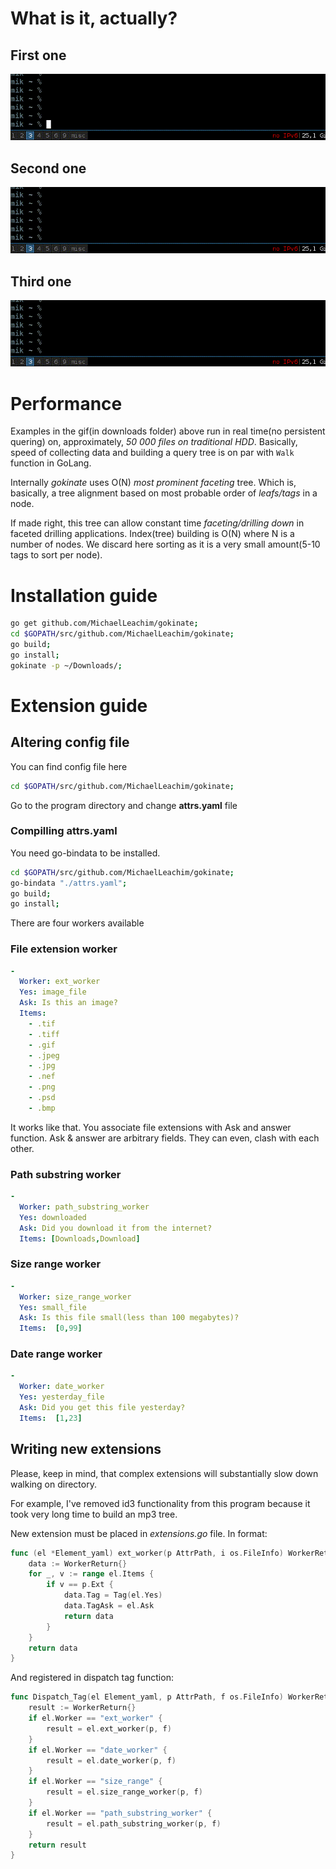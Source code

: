 # What is it, actually?
## First one
![gif about the docs](/gifs/office_doc.gif)
## Second one
![gif about the nginx](/gifs/nginx.gif)
## Third one
![gif about the images](/gifs/image.gif)
# Performance
Examples in the gif(in downloads folder) above run in real time(no persistent quering) on,
approximately,  *50 000 files on traditional HDD*.
Basically, speed of collecting data and building a query tree is on par with ```Walk``` function in GoLang.

Internally *gokinate* uses O(N) *most prominent faceting* tree.
Which is, basically, a tree alignment based on most probable order of  *leafs/tags* in a node.

If made right, this tree can allow constant time *faceting/drilling down* in faceted drilling applications.
Index(tree) building is O(N) where N is a number of nodes.
We discard here sorting as it is a very small amount(5-10 tags to sort per node).

# Installation guide

```bash
go get github.com/MichaelLeachim/gokinate;
cd $GOPATH/src/github.com/MichaelLeachim/gokinate;
go build;
go install;
gokinate -p ~/Downloads/;
```
# Extension guide

## Altering config file

You can find config file here
```bash
cd $GOPATH/src/github.com/MichaelLeachim/gokinate;
```
Go to the program directory and change **attrs.yaml** file

### Compilling attrs.yaml

You need go-bindata to be installed.

```bash
cd $GOPATH/src/github.com/MichaelLeachim/gokinate;
go-bindata "./attrs.yaml";
go build;
go install;
```

There are four  workers available

### File extension worker

```yaml
-
  Worker: ext_worker
  Yes: image_file
  Ask: Is this an image?
  Items:
    - .tif
    - .tiff
    - .gif
    - .jpeg
    - .jpg
    - .nef
    - .png
    - .psd
    - .bmp
```
    
It works like that. You associate file extensions with Ask and answer function.
Ask & answer are arbitrary fields. They can even, clash with each other.

### Path substring worker

```yaml
-
  Worker: path_substring_worker
  Yes: downloaded
  Ask: Did you download it from the internet?
  Items: [Downloads,Download]
```

### Size range worker

```yaml
-
  Worker: size_range_worker
  Yes: small_file
  Ask: Is this file small(less than 100 megabytes)?
  Items:  [0,99]
```
### Date range worker


```yaml
-
  Worker: date_worker
  Yes: yesterday_file
  Ask: Did you get this file yesterday?
  Items:  [1,23]
```

## Writing new extensions

Please, keep in mind, that complex extensions will substantially
slow down walking on directory.

For example, I've removed id3 functionality
from this program because it took very long time to build an mp3 tree.

New extension must be placed in *extensions.go* file.
In format:

```go
func (el *Element_yaml) ext_worker(p AttrPath, i os.FileInfo) WorkerReturn {
	data := WorkerReturn{}
	for _, v := range el.Items {
		if v == p.Ext {
			data.Tag = Tag(el.Yes)
			data.TagAsk = el.Ask
			return data
		}
	}
	return data
}
```

And registered in dispatch tag function:

```go
func Dispatch_Tag(el Element_yaml, p AttrPath, f os.FileInfo) WorkerReturn {
	result := WorkerReturn{}
	if el.Worker == "ext_worker" {
		result = el.ext_worker(p, f)
	}
	if el.Worker == "date_worker" {
		result = el.date_worker(p, f)
	}
	if el.Worker == "size_range" {
		result = el.size_range_worker(p, f)
	}
	if el.Worker == "path_substring_worker" {
		result = el.path_substring_worker(p, f)
	}
	return result
}
```
